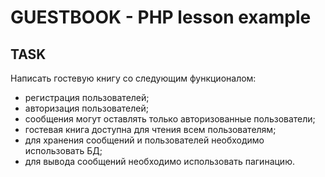# GUESTBOOK - PHP lesson example
## TASK
Написать гостевую книгу со следующим функционалом:
  - регистрация пользователей;
  - авторизация пользователей;
  - сообщения могут оставлять только авторизованные пользователи;
  - гостевая книга доступна для чтения всем пользователям;
  - для хранения сообщений и пользователей необходимо использовать БД;
  - для вывода сообщений необходимо использовать пагинацию.